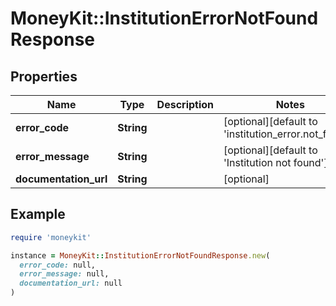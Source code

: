 # MoneyKit::InstitutionErrorNotFoundResponse

## Properties

| Name | Type | Description | Notes |
| ---- | ---- | ----------- | ----- |
| **error_code** | **String** |  | [optional][default to &#39;institution_error.not_found&#39;] |
| **error_message** | **String** |  | [optional][default to &#39;Institution not found&#39;] |
| **documentation_url** | **String** |  | [optional] |

## Example

```ruby
require 'moneykit'

instance = MoneyKit::InstitutionErrorNotFoundResponse.new(
  error_code: null,
  error_message: null,
  documentation_url: null
)
```

